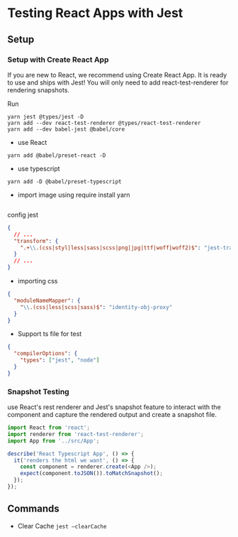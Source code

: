 # Testing React Apps with Jest

## Setup

### Setup with Create React App

If you are new to React, we recommend using Create React App. It is ready to use and ships with Jest! You will only need to add react-test-renderer for rendering snapshots.

Run

```yarn
yarn jest @types/jest -D
yarn add --dev react-test-renderer @types/react-test-renderer
yarn add --dev babel-jest @babel/core
```

- use React

```yarn
yarn add @babel/preset-react -D
```

- use typescript

```yarn
yarn add -D @babel/preset-typescript
```

- import image using require
  install yarn

```yarn

```

config jest

```json lines
{
  // ...
  "transform": {
    ".+\\.(css|styl|less|sass|scss|png|jpg|ttf|woff|woff2)$": "jest-transform-stub"
  }
  // ...
}
```

- importing css

```json lines
{
  "moduleNameMapper": {
    "\\.(css|less|scss|sass)$": "identity-obj-proxy"
  }
}
```

- Support ts file for test

```json
{
  "compilerOptions": {
    "types": ["jest", "node"]
  }
}
```

### Snapshot Testing

use React's rest renderer and Jest's snapshot feature to interact with the component and capture the rendered output and create a snapshot file.

```typescript jsx
import React from 'react';
import renderer from 'react-test-renderer';
import App from '../src/App';

describe('React Typescript App', () => {
  it('renders the html we want', () => {
    const component = renderer.create(<App />);
    expect(component.toJSON()).toMatchSnapshot();
  });
});
```

## Commands

- Clear Cache `jest —clearCache`

